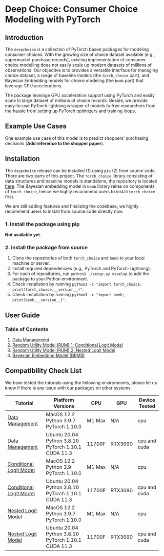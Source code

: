 # Deep Choice: Consumer Choice Modeling with PyTorch
## Introduction
The `deepchoice` is a collection of PyTorch based packages for modeling consumer choices.
With the growing size of choice dataset available (e.g., supermarket purchase records), existing implementation of consumer choice modelling does not easily scale up modern datasets of millions of observations. Our objective is to provides a versatile interface for managing choice dataset, a range of baseline models (the `torch_choice` part), and Bayesian Embedding models for choice modeling (the `bemb` part) that leverage GPU accelerations.

The package leverage GPU acceleration support using PyTorch and easily scale to large dataset of millions of choice records. Beside, we provide easy-to-use PyTorch lightning wrapper of models to free researchers from the hassle from setting up PyTorch optimizers and training loops.

## Example Use Cases
One example use case of this model is to predict shoppers’ purchasing decisions (**Add reference to the shopper paper**).

## Installation
The `deepchoice` release can be installed (1) using `pip` (2) from source code. There are two parts of this project. The `torch_choice` library consisting of data structures and baseline models is standalone, the repository is located [here](). The Bayesian embedding model in `bemb` library relies on components of `torch_choice`, hence we highly recommend users to install `torch_choice` first.

We are still adding features and finalizing the codebase, we highly recommend users to install from source code directly now.

### 1. Install the package using pip
**Not available yet**.

### 2. Install the package from source
1. Clone the repositories of both `torch_choice` and `bemb` to your local machine or server.
2. Install required dependencies (e.g., PyTorch and PyTorch-Lightning).
3. For each of repositories, run `python3 ./setup.py develop` to add the package to your Python environment.
4.  Check installation by running `python3 -c "import torch_choice; print(torch_choice.__version__)"`.
5. Check installation by running `python3 -c "import bemb; print(bemb.__version__)"`.

## User Guide
### Table of Contents
1. [Data Management](https://github.com/gsbDBI/torch-choice/blob/main/tutorials/data_management.ipynb)
2. [Random Utility Model (RUM) 1: Conditional Logit Model](https://github.com/gsbDBI/torch-choice/blob/main/tutorials/conditional_logit_model_mode_canada.ipynb)
3. [Random Utility Model (RUM) 2: Nested Logit Model](./nested_logit_model.md)
4. [Bayesian Embedding Model (BEMB)](./bemb.md)

## Compatibility Check List
We have tested the tutorials using the following environments, please let us know if there is any issue with our packages on other systems.

| Tutorial | Platform Versions    | CPU | GPU | Device Tested |
| ----------- | ----------- | ----------- | ----------- | ----------- |
| [Data Management](./data_management.md) | MacOS 12.2 Python 3.9.7 PyTorch 1.10.0 | M1 Max | N/A | cpu |
| [Data Management](./data_management.md) | Ubuntu 20.04 Python 3.8.10 PyTorch 1.10.1 CUDA 11.3 | 11700F | RTX3090 | cpu and cuda |
| [Conditional Logit Model](./conditional_logit_model.md) | MacOS 12.2 Python 3.9 PyTorch 1.10.0 | M1 Max | N/A | cpu |
| [Conditional Logit Model](./conditional_logit_model.md) | Ubuntu 20.04 Python 3.8.10 PyTorch 1.10.1 CUDA 11.3 | 11700F | RTX3090 | cpu and cuda |
| [Nested Logit Model](./nested_logit_model.md) | MacOS 12.2 Python 3.9.7 PyTorch 1.10.0 | M1 Max | N/A | cpu |
| [Nested Logit Model](./nested_logit_model.md)| Ubuntu 20.04 Python 3.8.10 PyTorch 1.10.1 CUDA 11.3 | 11700F | RTX3090 | cpu and cuda |